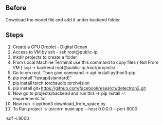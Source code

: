 Before
---------
Download the model file and add it under backend folder

Steps
---------
1) Create a GPU Droplet  - Digital Ocean
2) Access to VM by ssh - ssh root@public-ip
3) mkdir projects to create a folder 
4) From Local Machine Terminal use this command to copy files ( Not From VM )
   scp -r backend root@public-ip:/root/projects/
5) Go to vm root. Then give command -> apt install python3-pip
6) pip install "fastapi[standard]"
7) pip install torch torchaudio torchvision
8) pip install git+https://github.com/facebookresearch/detectron2.git
9) Now go to projects/backend and run this -> pip install -r requirements.txt
10) Now run -> python3 download_from_space.py
10) To Run project -> uvicorn main:app --host 0.0.0.0 --port 8000

lsof -i:8000

